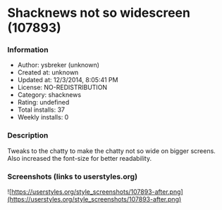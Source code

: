 # Shacknews not so widescreen (107893)

### Information
- Author: ysbreker (unknown)
- Created at: unknown
- Updated at: 12/3/2014, 8:05:41 PM
- License: NO-REDISTRIBUTION
- Category: shacknews
- Rating: undefined
- Total installs: 37
- Weekly installs: 0


### Description
Tweaks to the chatty to make the chatty not so wide on bigger screens. Also increased the font-size for better readability.


### Screenshots (links to userstyles.org)
![https://userstyles.org/style_screenshots/107893-after.png](https://userstyles.org/style_screenshots/107893-after.png)


